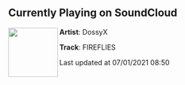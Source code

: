 ## Currently Playing on SoundCloud

[<img align="left" width="100" src="https://i1.sndcdn.com/artworks-HX7l9Q15HzJNynAK-yNnQzw-t500x500.jpg">](https://soundcloud.com/dossyx/fireflies)

**Artist**: DossyX 

**Track**: FIREFLIES

Last updated at 07/01/2021 08:50
